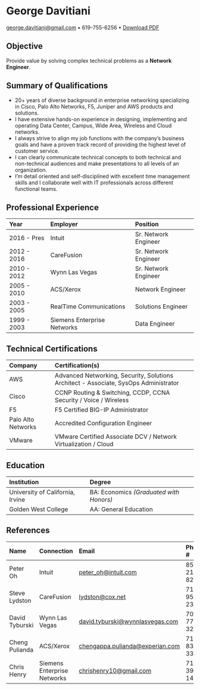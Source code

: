 # George Davitiani

george.davitiani@gmail.com • 619-755-6256 • [Download PDF](/resume.pdf)


## Objective

Provide value by solving complex technical problems as a **Network Engineer**.


## Summary of Qualifications

- 20+ years of diverse background in enterprise networking specializing in Cisco, Palo Alto Networks, F5, Juniper and AWS products and solutions.
- I have extensive hands-on experience in designing, implementing and operating Data Center, Campus, Wide Area, Wireless and Cloud networks.
- I always strive to align my job functions with the company’s business goals and have a proven track record of providing the highest level of customer service.
- I can clearly communicate technical concepts to both technical and non-technical audiences and make presentations to all levels of an organization.
- I’m detail oriented and self-disciplined with excellent time management skills and I collaborate well with IT professionals across different functional teams.


## Professional Experience

| Year        | Employer                    | Position
| :---------- | :-------------------------- | :------------------- |
| 2016 - Pres | Intuit                      | Sr. Network Engineer |
| 2012 - 2016 | CareFusion                  | Sr. Network Engineer |
| 2010 - 2012 | Wynn Las Vegas              | Sr. Network Engineer |
| 2005 - 2010 | ACS/Xerox                   | Network Engineer     |
| 2003 - 2005 | RealTime Communications     | Solutions Engineer   |
| 1999 - 2003 | Siemens Enterprise Networks | Data Engineer        |


## Technical Certifications

| Company            | Certification(s)                                                                     |
| :----------------- | :----------------------------------------------------------------------------------- |
| AWS                | Advanced Networking, Security, Solutions Architect - Associate, SysOps Administrator |
| Cisco              | CCNP Routing & Switching, CCDP, CCNA Security / Voice / Wireless                     |
| F5                 | F5 Certified BIG-IP Administrator                                                    |
| Palo Alto Networks | Accredited Configuration Engineer                                                    |
| VMware             | VMware Certified Associate DCV / Network Virtualization / Cloud                      |


## Education

| Institution                      | Degree                                  |
| :------------------------------- | :-------------------------------------- |
| University of California, Irvine | BA: Economics _(Graduated with Honors)_ |
| Golden West College              | AA: General Education                   |


## References

| Name           | Connection                  | Email                           | Phone #      |
| :------------- | :-------------------------- | :------------------------------ | :----------- |
| Peter Oh       | Intuit                      | peter_oh@intuit.com             | 858-215-8251 |
| Steve Lydston  | CareFusion                  | lydston@cox.net                 | 714-955-2310 |
| David Tyburski | Wynn Las Vegas              | david.tyburski@wynnlasvegas.com | 702-770-3216 |
| Cheng Pulianda | ACS/Xerox                   | chengappa.pulianda@experian.com | 714-830-3345 |
| Chris Henry    | Siemens Enterprise Networks | chrishenry10@gmail.com          | 714-390-1474 |
